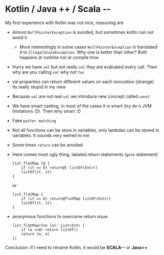 # Kotlin / Java ++ / Scala --

My first experience with Kotlin was not nice, reasoning are

- Almost `NullPointerException` is avoided, but sometimes kotlin can not avoid it
  - More interestingly in some cases `NullPointerException` is translated it to `IllegalStateException`. 
  Why one is better than other? Both happens at runtime not at compile time  
- Hurry we have `val` but not really `val` they are evaluated every call. Then why are you calling `val` why not `fun`
- val properties can return different values on each invocation (strange). Its really stupid in my view
- Because `val` are not real `val` we introduce new concept called `const`
- We have smart casting, in most of the cases it is smart (try do n JVM limitations :D). Then why smart :D
- Fake `patter matching` 
- Not all functions can be store in variables, only lambdas can be stored in variables. It sounds very weired to me
- Some times `return` can be avoided
- Here comes most ugly thing, labeled return statements (`goto` statement)
    ```
    list.flatMap l@ {
        if (it == 0) return@l listOf<Int>()
        listOf(it, it)
    }
    ```
    or 
    
    ```
    list.flatMap {
        if (it == 0) return@flatMap listOf<Int>()
        listOf(it, it)
    }
    ```
- anonymous functions to overcome return issue
    ```
    list.flatMap(fun (e): List<Int> {
        if (e ==0) return listOf()
        return (e, e)
    })
    ```



Conclusion: If I need to rename Kotlin, it would be __SCALA--__ or __Java++__